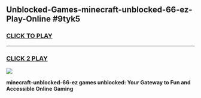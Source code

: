 
## Unblocked-Games-minecraft-unblocked-66-ez-Play-Online #9tyk5
<h3>
<a href="https://news.freeplayer.one?title=minecraft-unblocked-66-ez&ref=3">CLICK TO PLAY</a></h3>
<hr>

<h3>
<a href="https://news.freeplayer.one?title=minecraft-unblocked-66-ez&ref=3">CLICK 2 PLAY</a>
  
</h3>

<a href="https://news.freeplayer.one?title=minecraft-unblocked-66-ez&ref=3"><img src="https://clearcache.store/games.png"></a>


**minecraft-unblocked-66-ez games unblocked: Your Gateway to Fun and Accessible Online Gaming**
